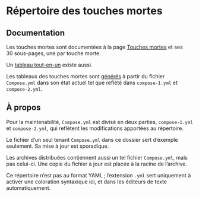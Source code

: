 # Répertoire des touches mortes
## Documentation
Les touches mortes sont documentées à la page [Touches mortes](https://dispoclavier.com/nouvel-azerty/touches-mortes/) et ses 30 sous-pages, une par touche morte.

Un [tableau tout-en-un](https://dispoclavier.com/ressources/touches-mortes/) existe aussi.

Les tableaux des touches mortes sont [générés](https://github.com/dispoclavier/nouvel-azerty/blob/main/linux-chromeos/outils/generate-deadkey-table.pl) à partir du fichier `Compose.yml` dans son état actuel tel que reflété dans `compose-1.yml` et `compose-2.yml`.

## À propos
Pour la maintenabilité, `Compose.yml` est divisé en deux parties, `compose-1.yml` et `compose-2.yml`, qui reflètent les modifications apportées au répertoire.

Le fichier d’un seul tenant `Compose.yml` dans ce dossier sert d’exemple seulement. Sa mise à jour est sporadique.

Les archives distribuées contiennent aussi un tel fichier `Compose.yml`, mais pas celui-ci. Une copie du fichier à jour est placée à la racine de l’archive.

Ce répertoire n’est pas au format YAML ; l’extension `.yml` sert uniquement à activer une coloration syntaxique ici, et dans les éditeurs de texte automatiquement.
